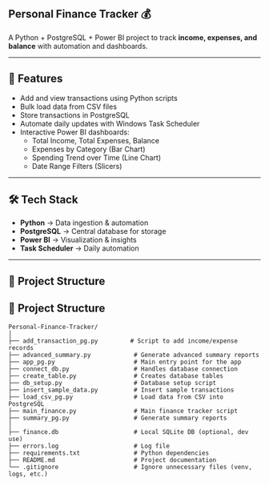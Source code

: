 ## Personal Finance Tracker 💰

A Python + PostgreSQL + Power BI project to track **income, expenses, and balance** with automation and dashboards.

---

## 🚀 Features
- Add and view transactions using Python scripts
- Bulk load data from CSV files
- Store transactions in PostgreSQL
- Automate daily updates with Windows Task Scheduler
- Interactive Power BI dashboards:
  - Total Income, Total Expenses, Balance
  - Expenses by Category (Bar Chart)
  - Spending Trend over Time (Line Chart)
  - Date Range Filters (Slicers)

---

## 🛠 Tech Stack
- **Python** → Data ingestion & automation  
- **PostgreSQL** → Central database for storage  
- **Power BI** → Visualization & insights  
- **Task Scheduler** → Daily automation  

---

## 📂 Project Structure

## 📂 Project Structure

```
Personal-Finance-Tracker/
│
├── add_transaction_pg.py         # Script to add income/expense records
├── advanced_summary.py            # Generate advanced summary reports
├── app_pg.py                      # Main entry point for the app
├── connect_db.py                  # Handles database connection
├── create_table.py                # Creates database tables
├── db_setup.py                    # Database setup script
├── insert_sample_data.py          # Insert sample transactions
├── load_csv_pg.py                 # Load data from CSV into PostgreSQL
├── main_finance.py                # Main finance tracker script
├── summary_pg.py                  # Generate summary reports
│
├── finance.db                     # Local SQLite DB (optional, dev use)
├── errors.log                     # Log file
├── requirements.txt               # Python dependencies
├── README.md                      # Project documentation
└── .gitignore                     # Ignore unnecessary files (venv, logs, etc.)
```
